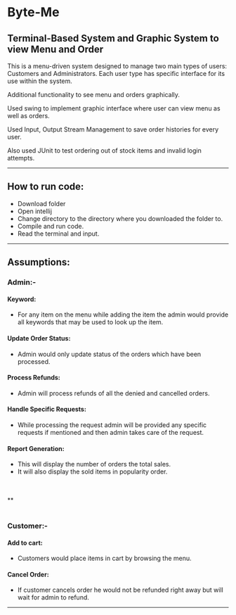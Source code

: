 # Byte-Me

## Terminal-Based System and Graphic System to view Menu and Order

This is a menu-driven system designed to manage two main types of users:
Customers and Administrators. Each user type has specific interface for its use within the system.

Additional functionality to see menu and orders graphically.

Used swing to implement graphic interface where user can view menu as well as orders.

Used Input, Output Stream Management to save order histories for every user.

Also used JUnit to test ordering out of stock items and invalid login attempts.

***

## How to run code:
- Download folder
- Open intellij
- Change directory to the directory where you downloaded the folder to.
- Compile and run code.
- Read the terminal and input.

***

## Assumptions:

### Admin:-
#### Keyword:
- For any item on the menu while adding the item the admin would provide all keywords that may be used to look up the item.

#### Update Order Status:
- Admin would only update status of the orders which have been processed.

#### Process Refunds:
- Admin will process refunds of all the denied and cancelled orders.

#### Handle Specific Requests:
- While processing the request admin will be provided any specific requests if mentioned and then admin takes care of the request.

#### Report Generation:
- This will display the number of orders the total sales.
- It will also display the sold items in popularity order.

<br><br>
**
<br><br>

### Customer:-
#### Add to cart:
- Customers would place items in cart by browsing the menu.

#### Cancel Order:
- If customer cancels order he would not be refunded right away but will wait for admin to refund.

***
